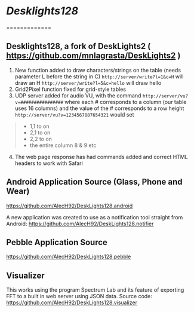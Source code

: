 # _Desklights128_
=============

## Desklights128, a fork of DeskLights2 ( https://github.com/mnlagrasta/DeskLights2 )

1. New function added to draw characters/strings on the table (needs parameter L before the string in C)
`http://server/write?l=1&c=H`
will draw an H
`http://server/write?l=5&c=hello`
will draw hello
2. Grid2Pixel function fixed for grid-style tables
3. UDP server added for audio VU, with the command
`http://server/vu?v=################`
where each # corresponds to a column (our table uses 16 columns) and the value of the # corresponds to a row height
`http://server/vu?v=1234567887654321`
would set

> - 1,1 to on
> - 2,1 to on
> - 2,2 to on
> - the entire column 8 & 9 etc

4. The web page response has had commands added and correct HTML headers to work with Safari

## Android Application Source (Glass, Phone and Wear)
https://github.com/AlecH92/DeskLights128.android

A new application was created to use as a notification tool straight from Android:
https://github.com/AlecH92/DeskLights128.notifier

## Pebble Application Source
https://github.com/AlecH92/DeskLights128.pebble

## Visualizer
This works using the program Spectrum Lab and its feature of exporting FFT to a built in web server using JSON data.
Source code: https://github.com/AlecH92/DeskLights128.visualizer
